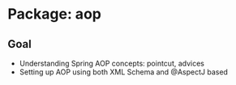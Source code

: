 # Package: aop
## Goal
- Understanding Spring AOP concepts: pointcut, advices
- Setting up AOP using both XML Schema and @AspectJ based

